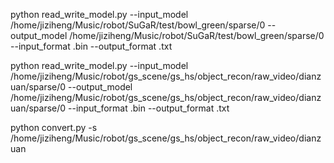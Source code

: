 python read_write_model.py --input_model /home/jiziheng/Music/robot/SuGaR/test/bowl_green/sparse/0 --output_model /home/jiziheng/Music/robot/SuGaR/test/bowl_green/sparse/0 --input_format .bin --output_format .txt

python read_write_model.py --input_model /home/jiziheng/Music/robot/gs_scene/gs_hs/object_recon/raw_video/dianzuan/sparse/0 --output_model /home/jiziheng/Music/robot/gs_scene/gs_hs/object_recon/raw_video/dianzuan/sparse/0 --input_format .bin --output_format .txt


python convert.py -s /home/jiziheng/Music/robot/gs_scene/gs_hs/object_recon/raw_video/dianzuan